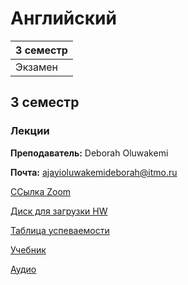 # Английский

|3 семестр|
|---|
|Экзамен|

## 3 семестр
### Лекции

**Преподаватель:** Deborah Oluwakemi

**Почта:** ajayioluwakemideborah@itmo.ru

[ССылка Zoom](https://us04web.zoom.us/j/2039994556?pwd=YzNuUTZTbHRCZHVYOXBmTU9uYmxWUT09)

[Диск для загрузки HW](https://drive.google.com/drive/folders/1CRb9mCkB0NObhzaqRdnNHt25eqkAqfRM)

[Таблица успеваемости](https://docs.google.com/spreadsheets/d/1JKrA_p0jPz0Pl5RcNkJc_0OpS8WauoKcAwQRrfC6Mj0/edit#gid=1772105772)

[Учебник](https://drive.google.com/file/d/0B5H-lwCfhG2XcVFkNGZWNGkzTFE/view)

[Аудио](https://drive.google.com/drive/folders/1BjE0n3c7eKA5OGznsL5aWrk3LL1RYYZR)

